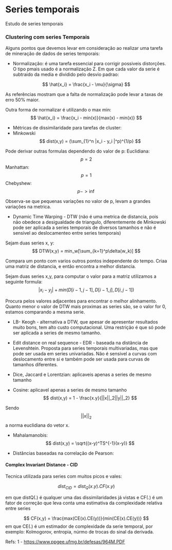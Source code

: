 # Series temporais

Estudo de series temporais 

### Clustering com series Temporais

Alguns pontos que devemos levar em consideração ao realizar uma tarefa de mineração de dados de series temporais:

- Normalização: é uma tarefa essencial para corrigir possiveis distorções. O tipo pmais usado é a normalização Z. Em que cada valor da serie é subtraido da media e dividido pelo desvio padrao:

$$
 \hat{x_i} = \frac{x_i - \mu}{\sigma}
$$

As referências mostram que a falta de normalização pode levar a taxas de erro  50\% maior. 

Outra forma de normalizar é utilizando o max min: 
$$
 \hat{x_i} = \frac{x_i - min(x)}{max(x) - min(x)}
$$

- Métricas de dissimilaridade para tarefas de cluster:
 - Minkowski
$$
dist(x,y) = (\sum_{1}^n |x_i - y_i |^p)^{1/p}
$$
 
 Pode derivar outras formulas dependendo do valor de p: 
 Euclidiana: $$p = 2$$ 
 Manhattan: $$p=1$$ 
 Chebyshew: $$p-> \inf$$
 
 Observa-se que pequenas variações no valor de p, levam a grandes variações na metrica. 
 
 
 - Dynamic Time Warping - DTW (não é uma metrica de distancia, pois não obedece a desigualdade de triangulo, diferentemente de Minkowski pode ser aplicada a series temporais de diversos tamanhos e não é sensivel ao deslocamenteo entre series temporais)
 
 Sejam duas series x, y:
 $$
 DTW(x,y) = min_w[\sum_{k=1}^p\delta(w_k)]
 $$

Compara um ponto com varios outros pontos independente do tempo.  Criaa uma matriz de distancia, e então encontra a melhor distancia. 

Sejam duas series x,y, para computar o valor para a matriz utilizamos a seguinte formula:
$$
| x_i - y_j | + min( D[i-1, j-1], D[i-1, j], D[i, j-1])
$$

Procura pelos valores adjacentes para encontrar o melhor alinhamento. Quanto menor o valor de DTW mais proximas as series são, se o valor for 0, estamos comparando a mesma serie. 









- LB- Keogh - alternativa a DTW, que apesar de apresentar resultados muito bons, tem alto custo computacional. Uma restrição é que só pode ser aplicada a series de mesmo tamanho. 


- Edit distance on real sequence - EDR - baseada na distância de Levenshtein. Proposta para series temporais multivariadas, mas que pode ser usada em series univariadas. Não é sensivel a curvas com deslocamento entre si e também pode ser usada para curvas de tamanhos diferentes. 


- Dice, Jaccard e Lorentzian: aplicaveis apenas a series de mesmo tamanho

- Cosine: aplicavel apenas a series de mesmo tamanho
$$
dist(x,y) = 1 - \frac{x.y}{||x||_2||y||_2}
$$

Sendo $$||x||_2$$ a norma euclidiana do vetor x. 


- Mahalamanobis: 
$$
dist(x,y) =  \sqrt{(x-y)^TS^{-1}(x-y)}
$$

- Distâncias baseadas na correlação de Pearson:


#### Complex Invariant Distance - CID 

Tecnica utilizada para series com muitos picos e vales:

$$
dist_{CID} = dist_Q(x.y).CF(x.y)
$$

em que distQ(.) é qualquer uma das dissimilaridades já vistas e CF(.) é um fator de correção que leva conta uma estimativa da complexidade relativa entre series

$$
CF(x,y) = \frac{max(CE(x).CE(y))}{min(CE(x).CE(y))}
$$
em que CE(.) é um estimador de complexidade da serie temporal, por exemplo: Kolmogorov, entropia, núrmo de trocas do sinal da derivada. 









Refs: 
1 - https://www.ppgee.ufmg.br/defesas/964M.PDF